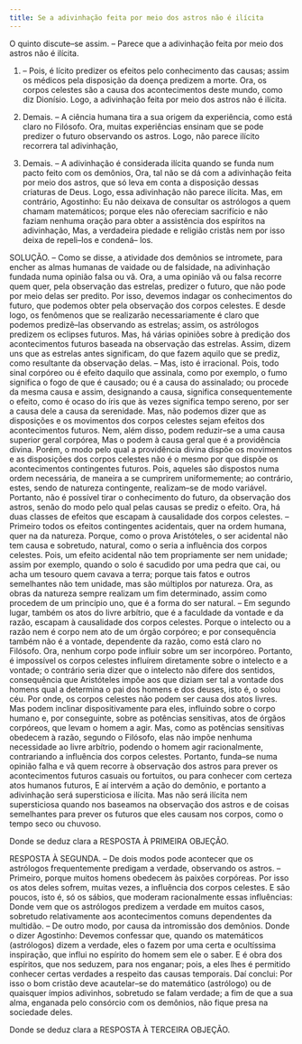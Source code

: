 ```yaml
---
title: Se a adivinhação feita por meio dos astros não é ilícita
---
```


O quinto discute–se assim. – Parece que a adivinhação feita por meio dos astros não é ilícita.  

1. – Pois, é lícito predizer os efeitos pelo conhecimento das causas; assim os médicos pela disposição da doença predizem a morte. Ora, os corpos celestes são a causa dos acontecimentos deste mundo, como diz Dionísio. Logo, a adivinhação feita por meio dos astros não é ilícita.  

2. Demais. – A ciência humana tira a sua origem da experiência, como está claro no Filósofo. Ora, muitas experiências ensinam que se pode predizer o futuro observando os astros. Logo, não parece ilícito recorrera tal adivinhação,  

3. Demais. – A adivinhação é considerada ilícita quando se funda num pacto feito com os demônios, Ora, tal não se dá com a adivinhação feita por meio dos astros, que só leva em conta a disposição dessas criaturas de Deus. Logo, essa adivinhação não parece ilícita.  Mas, em contrário, Agostinho: Eu não deixava de consultar os astrólogos a quem chamam matemáticos; porque eles não ofereciam sacrifício e não faziam nenhuma oração para obter a assistência dos espíritos na adivinhação, Mas, a verdadeira piedade e religião cristãs nem por isso deixa de repeli–los e condená– los.  

SOLUÇÃO. – Como se disse, a atividade dos demônios se intromete, para encher as almas humanas de vaidade ou de falsidade, na adivinhação fundada numa opinião falsa ou vã. Ora, a uma opinião vã ou falsa recorre quem quer, pela observação das estrelas, predizer o futuro, que não pode por meio delas ser predito. Por isso, devemos indagar os conhecimentos do futuro, que podemos obter pela observação dos corpos celestes. E desde logo, os fenômenos que se realizarão necessariamente é claro que podemos predizê–las observando as estrelas; assim, os astrólogos predizem os eclipses futuros.  Mas, há várias opiniões sobre à predição dos acontecimentos futuros baseada na observação das estrelas. Assim, dizem uns que as estrelas antes significam, do que fazem aquilo que se prediz, como resultante da observação delas. – Mas, isto é irracional. Pois, todo sinal corpóreo ou é efeito daquilo que assinala, como por exemplo, o fumo significa o fogo de que é causado; ou é a causa do assinalado; ou procede da mesma causa e assim, designando a causa, significa consequentemente o efeito, como é ocaso do íris que às vezes significa tempo sereno, por ser a causa dele a causa da serenidade. Mas, não podemos dizer que as disposições e os movimentos dos corpos celestes sejam efeitos dos acontecimentos futuros. Nem, além disso, podem reduzir–se a uma causa superior geral corpórea, Mas o podem à causa geral que é a providência divina. Porém, o modo pelo qual a providência divina dispõe os movimentos e as disposições dos corpos celestes não é o mesmo por que dispõe os acontecimentos contingentes futuros. Pois, aqueles são dispostos numa ordem necessária, de maneira a se cumprirem uniformemente; ao contrário, estes, sendo de natureza contingente, realizam–se de modo variável. Portanto, não é possível tirar o conhecimento do futuro, da observação dos astros, senão do modo pelo qual pelas causas se prediz o efeito.  Ora, há duas classes de efeitos que escapam à causalidade dos corpos celestes. – Primeiro todos os efeitos contingentes acidentais, quer na ordem humana, quer na da natureza. Porque, como o prova Aristóteles, o ser acidental não tem causa e sobretudo, natural, como o seria a influência dos corpos celestes. Pois, um efeito acidental não tem propriamente ser nem unidade; assim por exemplo, quando o solo é sacudido por uma pedra que cai, ou acha um tesouro quem cavava a terra; porque tais fatos e outros semelhantes não tem unidade, mas são múltiplos por natureza. Ora, as obras da natureza sempre realizam um fim determinado, assim como procedem de um princípio uno, que é a forma do ser natural. – Em segundo lugar, também os atos do livre arbítrio, que é a faculdade da vontade e da razão, escapam à causalidade dos corpos celestes. Porque o intelecto ou a razão nem é corpo nem ato de um órgão corpóreo; e por consequência também não é a vontade, dependente da razão, como está claro no Filósofo. Ora, nenhum corpo pode influir sobre um ser incorpóreo. Portanto, é impossível os corpos celestes influírem diretamente sobre o intelecto e a vontade; o contrário seria dizer que o intelecto não difere dos sentidos, consequência que Aristóteles impõe aos que diziam ser tal a vontade dos homens qual a determina o pai dos homens e dos deuses, isto é, o solou céu. Por onde, os corpos celestes não podem ser causa dos atos livres. Mas podem inclinar dispositivamente para eles, influindo sobre o corpo humano e, por conseguinte, sobre as potências sensitivas, atos de órgãos corpóreos, que levam o homem a agir. Mas, como as potências sensitivas obedecem à razão, segundo o Filósofo, elas não impõe nenhuma necessidade ao livre arbítrio, podendo o homem agir racionalmente, contrariando a influência dos corpos celestes.  Portanto, funda–se numa opinião falha e vã quem recorre à observação dos astros para prever os acontecimentos futuros casuais ou fortuitos, ou para conhecer com certeza atos humanos futuros, E aí intervém a ação do demônio, e portanto a adivinhação será supersticiosa e ilícita. Mas não será ilícita nem supersticiosa quando nos baseamos na observação dos astros e de coisas semelhantes para prever os futuros que eles causam nos corpos, como o tempo seco ou chuvoso.  

Donde se deduz clara a RESPOSTA À PRIMEIRA OBJEÇÃO.  

RESPOSTA À SEGUNDA. – De dois modos pode acontecer que os astrólogos frequentemente predigam a verdade, observando os astros. – Primeiro, porque muitos homens obedecem às paixões corpóreas. Por isso os atos deles sofrem, muitas vezes, a influência dos corpos celestes. E são poucos, isto é, só os sábios, que moderam racionalmente essas influências: Donde vem que os astrólogos predizem a verdade em muitos casos, sobretudo relativamente aos acontecimentos comuns dependentes da multidão. – De outro modo, por causa da intromissão dos demônios. Donde o dizer Agostinho: Devemos confessar que, quando os matemáticos (astrólogos) dizem a verdade, eles o fazem por uma certa e ocultíssima inspiração, que influi no espírito do homem sem ele o saber. E é obra dos espíritos, que nos seduzem, para nos enganar; pois, a eles lhes é permitido conhecer certas verdades a respeito das causas temporais. Daí conclui: Por isso o bom cristão deve acautelar–se do matemático (astrólogo) ou de quaisquer ímpios adivinhos, sobretudo se falam verdade; a fim de que a sua alma, enganada pelo consórcio com os demônios, não fique presa na sociedade deles.  

Donde se deduz clara a RESPOSTA À TERCEIRA OBJEÇÃO.
